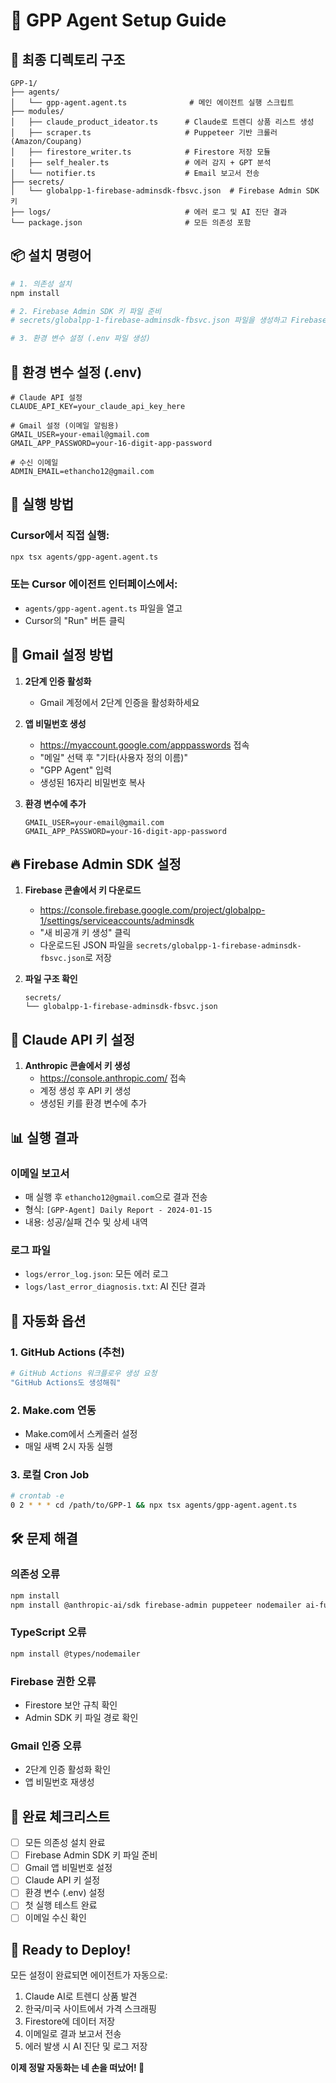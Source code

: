 # 🚀 GPP Agent Setup Guide

## 📁 최종 디렉토리 구조

```
GPP-1/
├── agents/
│   └── gpp-agent.agent.ts              # 메인 에이전트 실행 스크립트
├── modules/
│   ├── claude_product_ideator.ts      # Claude로 트렌디 상품 리스트 생성
│   ├── scraper.ts                     # Puppeteer 기반 크롤러 (Amazon/Coupang)
│   ├── firestore_writer.ts            # Firestore 저장 모듈
│   ├── self_healer.ts                 # 에러 감지 + GPT 분석
│   └── notifier.ts                    # Email 보고서 전송
├── secrets/
│   └── globalpp-1-firebase-adminsdk-fbsvc.json  # Firebase Admin SDK 키
├── logs/                              # 에러 로그 및 AI 진단 결과
└── package.json                       # 모든 의존성 포함
```

## 📦 설치 명령어

```bash
# 1. 의존성 설치
npm install

# 2. Firebase Admin SDK 키 파일 준비
# secrets/globalpp-1-firebase-adminsdk-fbsvc.json 파일을 생성하고 Firebase 콘솔에서 다운로드한 키를 넣어주세요

# 3. 환경 변수 설정 (.env 파일 생성)
```

## 🔐 환경 변수 설정 (.env)

```env
# Claude API 설정
CLAUDE_API_KEY=your_claude_api_key_here

# Gmail 설정 (이메일 알림용)
GMAIL_USER=your-email@gmail.com
GMAIL_APP_PASSWORD=your-16-digit-app-password

# 수신 이메일
ADMIN_EMAIL=ethancho12@gmail.com
```

## 🚀 실행 방법

### Cursor에서 직접 실행:
```bash
npx tsx agents/gpp-agent.agent.ts
```

### 또는 Cursor 에이전트 인터페이스에서:
- `agents/gpp-agent.agent.ts` 파일을 열고
- Cursor의 "Run" 버튼 클릭

## 📧 Gmail 설정 방법

1. **2단계 인증 활성화**
   - Gmail 계정에서 2단계 인증을 활성화하세요

2. **앱 비밀번호 생성**
   - https://myaccount.google.com/apppasswords 접속
   - "메일" 선택 후 "기타(사용자 정의 이름)"
   - "GPP Agent" 입력
   - 생성된 16자리 비밀번호 복사

3. **환경 변수에 추가**
   ```env
   GMAIL_USER=your-email@gmail.com
   GMAIL_APP_PASSWORD=your-16-digit-app-password
   ```

## 🔥 Firebase Admin SDK 설정

1. **Firebase 콘솔에서 키 다운로드**
   - https://console.firebase.google.com/project/globalpp-1/settings/serviceaccounts/adminsdk
   - "새 비공개 키 생성" 클릭
   - 다운로드된 JSON 파일을 `secrets/globalpp-1-firebase-adminsdk-fbsvc.json`로 저장

2. **파일 구조 확인**
   ```
   secrets/
   └── globalpp-1-firebase-adminsdk-fbsvc.json
   ```

## 🤖 Claude API 키 설정

1. **Anthropic 콘솔에서 키 생성**
   - https://console.anthropic.com/ 접속
   - 계정 생성 후 API 키 생성
   - 생성된 키를 환경 변수에 추가

## 📊 실행 결과

### 이메일 보고서
- 매 실행 후 `ethancho12@gmail.com`으로 결과 전송
- 형식: `[GPP-Agent] Daily Report - 2024-01-15`
- 내용: 성공/실패 건수 및 상세 내역

### 로그 파일
- `logs/error_log.json`: 모든 에러 로그
- `logs/last_error_diagnosis.txt`: AI 진단 결과

## 🔄 자동화 옵션

### 1. GitHub Actions (추천)
```bash
# GitHub Actions 워크플로우 생성 요청
"GitHub Actions도 생성해줘"
```

### 2. Make.com 연동
- Make.com에서 스케줄러 설정
- 매일 새벽 2시 자동 실행

### 3. 로컬 Cron Job
```bash
# crontab -e
0 2 * * * cd /path/to/GPP-1 && npx tsx agents/gpp-agent.agent.ts
```

## 🛠️ 문제 해결

### 의존성 오류
```bash
npm install
npm install @anthropic-ai/sdk firebase-admin puppeteer nodemailer ai-functions
```

### TypeScript 오류
```bash
npm install @types/nodemailer
```

### Firebase 권한 오류
- Firestore 보안 규칙 확인
- Admin SDK 키 파일 경로 확인

### Gmail 인증 오류
- 2단계 인증 활성화 확인
- 앱 비밀번호 재생성

## 🎯 완료 체크리스트

- [ ] 모든 의존성 설치 완료
- [ ] Firebase Admin SDK 키 파일 준비
- [ ] Gmail 앱 비밀번호 설정
- [ ] Claude API 키 설정
- [ ] 환경 변수 (.env) 설정
- [ ] 첫 실행 테스트 완료
- [ ] 이메일 수신 확인

## 🚀 Ready to Deploy!

모든 설정이 완료되면 에이전트가 자동으로:
1. Claude AI로 트렌디 상품 발견
2. 한국/미국 사이트에서 가격 스크래핑
3. Firestore에 데이터 저장
4. 이메일로 결과 보고서 전송
5. 에러 발생 시 AI 진단 및 로그 저장

**이제 정말 자동화는 네 손을 떠났어! 🎉** 